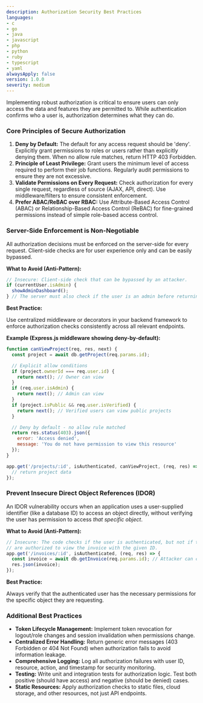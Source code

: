 ```yaml
---
description: Authorization Security Best Practices
languages:
- c
- go
- java
- javascript
- php
- python
- ruby
- typescript
- yaml
alwaysApply: false
version: 1.0.0
severity: medium
---
```


Implementing robust authorization is critical to ensure users can only access the data and features they are permitted to. While authentication confirms who a user is, authorization determines what they can do.

### Core Principles of Secure Authorization

1.  **Deny by Default:** The default for any access request should be 'deny'. Explicitly grant permissions to roles or users rather than explicitly denying them. When no allow rule matches, return HTTP 403 Forbidden.
2.  **Principle of Least Privilege:** Grant users the minimum level of access required to perform their job functions. Regularly audit permissions to ensure they are not excessive.
3.  **Validate Permissions on Every Request:** Check authorization for every single request, regardless of source (AJAX, API, direct). Use middleware/filters to ensure consistent enforcement.
4.  **Prefer ABAC/ReBAC over RBAC:** Use Attribute-Based Access Control (ABAC) or Relationship-Based Access Control (ReBAC) for fine-grained permissions instead of simple role-based access control.

### Server-Side Enforcement is Non-Negotiable

All authorization decisions must be enforced on the server-side for every request. Client-side checks are for user experience only and can be easily bypassed.

**What to Avoid (Anti-Pattern):**

```javascript
// Insecure: Client-side check that can be bypassed by an attacker.
if (currentUser.isAdmin) {
  showAdminDashboard();
} // The server must also check if the user is an admin before returning data.
```

**Best Practice:**

Use centralized middleware or decorators in your backend framework to enforce authorization checks consistently across all relevant endpoints.

**Example (Express.js middleware showing deny-by-default):**

```javascript
function canViewProject(req, res, next) {
  const project = await db.getProject(req.params.id);

  // Explicit allow conditions
  if (project.ownerId === req.user.id) {
    return next(); // Owner can view
  }
  if (req.user.isAdmin) {
    return next(); // Admin can view
  }
  if (project.isPublic && req.user.isVerified) {
    return next(); // Verified users can view public projects
  }

  // Deny by default - no allow rule matched
  return res.status(403).json({
    error: 'Access denied',
    message: 'You do not have permission to view this resource'
  });
}

app.get('/projects/:id', isAuthenticated, canViewProject, (req, res) => {
  // return project data
});
```

### Prevent Insecure Direct Object References (IDOR)

An IDOR vulnerability occurs when an application uses a user-supplied identifier (like a database ID) to access an object directly, without verifying the user has permission to access *that specific object*.

**What to Avoid (Anti-Pattern):**

```javascript
// Insecure: The code checks if the user is authenticated, but not if they
// are authorized to view the invoice with the given ID.
app.get('/invoices/:id', isAuthenticated, (req, res) => {
  const invoice = await db.getInvoice(req.params.id); // Attacker can cycle through IDs
  res.json(invoice);
});
```

**Best Practice:**

Always verify that the authenticated user has the necessary permissions for the specific object they are requesting.

### Additional Best Practices

*   **Token Lifecycle Management:** Implement token revocation for logout/role changes and session invalidation when permissions change.
*   **Centralized Error Handling:** Return generic error messages (403 Forbidden or 404 Not Found) when authorization fails to avoid information leakage.
*   **Comprehensive Logging:** Log all authorization failures with user ID, resource, action, and timestamp for security monitoring.
*   **Testing:** Write unit and integration tests for authorization logic. Test both positive (should have access) and negative (should be denied) cases.
*   **Static Resources:** Apply authorization checks to static files, cloud storage, and other resources, not just API endpoints.